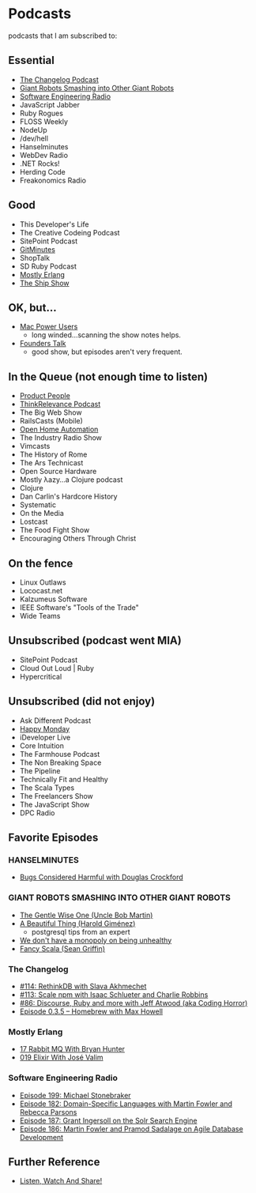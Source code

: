 # Podcasts

podcasts that I am subscribed to:

## Essential

- [The Changelog Podcast](http://thechangelog.com/podcast)
- [Giant Robots Smashing into Other Giant Robots](http://learn.thoughtbot.com/podcast)
- [Software Engineering Radio](http://www.se-radio.net/category/episodes)
- JavaScript Jabber
- Ruby Rogues
- FLOSS Weekly
- NodeUp
- /dev/hell
- Hanselminutes
- WebDev Radio
- .NET Rocks!
- Herding Code
- Freakonomics Radio

## Good

- This Developer's Life
- The Creative Codeing Podcast
- SitePoint Podcast
- [GitMinutes](http://www.gitminutes.com)
- ShopTalk
- SD Ruby Podcast
- [Mostly Erlang](http://mostlyerlang.com)
- [The Ship Show](http://theshipshow.com)

## OK, but...

- [Mac Power Users](http://www.macpowerusers.com/category/podcast)
  - long winded...scanning the show notes helps.
- [Founders Talk](http://5by5.tv/founderstalk)
  - good show, but episodes aren't very frequent.

## In the Queue (not enough time to listen)

- [Product People](http://productpeople.tv)
- [ThinkRelevance Podcast](http://thinkrelevance.com/blog/tags/podcast)
- The Big Web Show
- RailsCasts (Mobile)
- [Open Home Automation](http://openhomeautomation.net/)
- The Industry Radio Show
- Vimcasts
- The History of Rome
- The Ars Technicast
- Open Source Hardware
- Mostly λazy…a Clojure podcast
- Clojure
- Dan Carlin's Hardcore History
- Systematic
- On the Media
- Lostcast
- The Food Fight Show
- Encouraging Others Through Christ

## On the fence
 
- Linux Outlaws
- Lococast.net
- Kalzumeus Software
- IEEE Software's "Tools of the Trade"
- Wide Teams

## Unsubscribed (podcast went MIA)

- SitePoint Podcast
- Cloud Out Loud | Ruby
- Hypercritical

## Unsubscribed (did not enjoy)

- Ask Different Podcast
- [Happy Monday](http://happymondaypodcast.com)
- iDeveloper Live
- Core Intuition
- The Farmhouse Podcast
- The Non Breaking Space
- The Pipeline
- Technically Fit and Healthy
- The Scala Types
- The Freelancers Show
- The JavaScript Show
- DPC Radio

## Favorite Episodes

### HANSELMINUTES

- [Bugs Considered Harmful with Douglas Crockford](http://hanselminutes.com/396/bugs-considered-harmful-with-douglas-crockford)

### GIANT ROBOTS SMASHING INTO OTHER GIANT ROBOTS

- [The Gentle Wise One (Uncle Bob Martin)](http://podcasts.thoughtbot.com/giantrobots/79)
- [A Beautiful Thing (Harold Giménez)](http://podcasts.thoughtbot.com/giantrobots/77)
  - postgresql tips from an expert
- [We don't have a monopoly on being unhealthy](http://podcasts.thoughtbot.com/giantrobots/46)
- [Fancy Scala (Sean Griffin)](http://podcasts.thoughtbot.com/giantrobots/74)

### The Changelog

- [#114: RethinkDB with Slava Akhmechet](http://thechangelog.com/114)
- [#113: Scale npm with Isaac Schlueter and Charlie Robbins](http://thechangelog.com/113)
- [#86: Discourse, Ruby and more with Jeff Atwood (aka Coding Horror)](http://thechangelog.com/86/)
- [Episode 0.3.5 – Homebrew with Max Howell](http://thechangelog.com/episode-0-3-5-homebrew-with-max-howell/)

### Mostly Erlang

- [17 Rabbit MQ With Bryan Hunter](http://mostlyerlang.com/2013/09/16/17-rabbit-mq-with-bryan-hunter/)
- [019 Elixir With José Valim](http://mostlyerlang.com/2013/10/07/019-elixir-with-jose-valim/)

### Software Engineering Radio

- [Episode 199: Michael Stonebraker](http://www.se-radio.net/2013/12/episode-199-michael-stonebraker)
- [Episode 182: Domain-Specific Languages with Martin Fowler and Rebecca Parsons](http://www.se-radio.net/2012/01/episode-182-domain-specific-languages-with-martin-fowler-and-rebecca-parsons)
- [Episode 187: Grant Ingersoll on the Solr Search Engine](http://www.se-radio.net/2012/07/episode-187-grant-ingersoll-on-the-solr-search-engine)
- [Episode 186: Martin Fowler and Pramod Sadalage on Agile Database Development](http://www.se-radio.net/2012/06/episode-186-martin-fowler-and-pramod-sadalage-on-agile-database-development)

## Further Reference

- [Listen, Watch And Share!](http://www.smashingmagazine.com/2013/04/19/podcasts-for-designers-developers)
